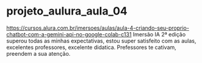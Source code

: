 # projeto_aulura_aula_04
https://cursos.alura.com.br/imersoes/aulas/aula-4-criando-seu-proprio-chatbot-com-a-gemini-api-no-google-colab-c131
Imersão IA 2ª edição superou todas as minhas expectativas, estou super satisfeito com as aulas, excelentes professores, excelente didatica. Prefessores te cativam, preendem a sua atenção.
